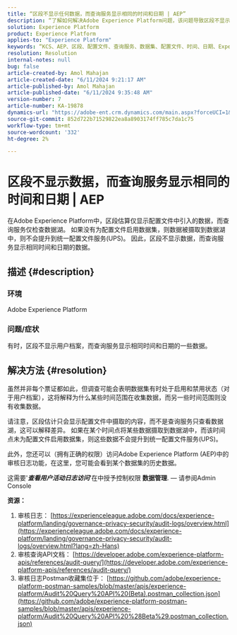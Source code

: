 ```yaml
---
title: “区段不显示任何数据，而查询服务显示相同的时间和日期 | AEP”
description: “了解如何解决Adobe Experience Platform问题，该问题导致区段不显示配置文件，而查询服务显示相同时间和日期的一些数据。”
solution: Experience Platform
product: Experience Platform
applies-to: "Experience Platform"
keywords: “KCS、AEP、区段、配置文件、查询服务、数据集、配置文件、时间、日期、Experience Platform”
resolution: Resolution
internal-notes: null
bug: false
article-created-by: Amol Mahajan
article-created-date: "6/11/2024 9:21:17 AM"
article-published-by: Amol Mahajan
article-published-date: "6/11/2024 9:35:48 AM"
version-number: 7
article-number: KA-19878
dynamics-url: "https://adobe-ent.crm.dynamics.com/main.aspx?forceUCI=1&pagetype=entityrecord&etn=knowledgearticle&id=abc42bf4-d327-ef11-840b-000d3a34c086"
source-git-commit: 852d722b71529822ea8a8903174ff785c7da1c75
workflow-type: tm+mt
source-wordcount: '332'
ht-degree: 2%

---
```


# 区段不显示数据，而查询服务显示相同的时间和日期 | AEP


在Adobe Experience Platform中，区段估算仅显示配置文件中引入的数据，而查询服务仅检查数据湖。 如果没有为配置文件启用数据集，则数据被摄取到数据湖中，则不会提升到统一配置文件服务(UPS)。 因此，区段不显示数据，而查询服务显示相同时间和日期的数据。

## 描述 {#description}


### <b>环境</b>

Adobe Experience Platform



### <b>问题/症状</b>

有时，区段不显示用户档案，而查询服务显示相同时间和日期的一些数据。


## 解决方法 {#resolution}


虽然并非每个票证都如此，但调查可能会表明数据集有时处于启用和禁用状态（对于用户档案），这将解释为什么某些时间范围在收集数据，而另一些时间范围则没有收集数据。

请注意，区段估计只会显示配置文件中摄取的内容，而不是查询服务只查看数据湖，这可以解释差异。 如果在某个时间点将某些数据摄取到数据湖中，而该时间点未为配置文件启用数据集，则这些数据不会提升到统一配置文件服务(UPS)。



此外，您还可以（拥有正确的权限）访问Adobe Experience Platform (AEP)中的审核日志功能，在这里，您可能会看到某个数据集的历史数据。

这需要&#39;<b>*查看用户活动日志访问</b>*&#39;在中授予控制权限 <b>数据管理</b>.  — 请参阅Admin Console



<b>资源：</b>

1. 审核日志： [https://experienceleague.adobe.com/docs/experience-platform/landing/governance-privacy-security/audit-logs/overview.html](https://experienceleague.adobe.com/docs/experience-platform/landing/governance-privacy-security/audit-logs/overview.html?lang=zh-Hans)
2. 审核查询API文档： [https://developer.adobe.com/experience-platform-apis/references/audit-query/](https://developer.adobe.com/experience-platform-apis/references/audit-query/)
3. 审核日志Postman收藏集位于： [https://github.com/adobe/experience-platform-postman-samples/blob/master/apis/experience-platform/Audit%20Query%20API%20(Beta).postman_collection.json](https://github.com/adobe/experience-platform-postman-samples/blob/master/apis/experience-platform/Audit%20Query%20API%20%28Beta%29.postman_collection.json)


